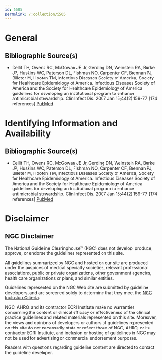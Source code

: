 ```yaml
---
id: 5505
permalink: /:collection/5505
---
```


# General

## Bibliographic Source(s)

- Dellit TH, Owens RC, McGowan JE Jr, Gerding DN, Weinstein RA, Burke JP, Huskins WC, Paterson DL, Fishman NO, Carpenter CF, Brennan PJ, Billeter M, Hooton TM, Infectious Diseases Society of America, Society for Healthcare Epidemiology of America. Infectious Diseases Society of America and the Society for Healthcare Epidemiology of America guidelines for developing an institutional program to enhance antimicrobial stewardship. Clin Infect Dis. 2007 Jan 15;44(2):159-77. [174 references] [ PubMed ](http://www.ncbi.nlm.nih.gov/entrez/query.fcgi?cmd=Retrieve&db=pubmed&dopt=Abstract&list_uids=17173212)

# Identifying Information and Availability

## Bibliographic Source(s)

- Dellit TH, Owens RC, McGowan JE Jr, Gerding DN, Weinstein RA, Burke JP, Huskins WC, Paterson DL, Fishman NO, Carpenter CF, Brennan PJ, Billeter M, Hooton TM, Infectious Diseases Society of America, Society for Healthcare Epidemiology of America. Infectious Diseases Society of America and the Society for Healthcare Epidemiology of America guidelines for developing an institutional program to enhance antimicrobial stewardship. Clin Infect Dis. 2007 Jan 15;44(2):159-77. [174 references] [ PubMed ](http://www.ncbi.nlm.nih.gov/entrez/query.fcgi?cmd=Retrieve&db=pubmed&dopt=Abstract&list_uids=17173212)

# Disclaimer

## NGC Disclaimer

The National Guideline Clearinghouse™ (NGC) does not develop, produce, approve, or endorse the guidelines represented on this site.

All guidelines summarized by NGC and hosted on our site are produced under the auspices of medical specialty societies, relevant professional associations, public or private organizations, other government agencies, health care organizations or plans, and similar entities.

Guidelines represented on the NGC Web site are submitted by guideline developers, and are screened solely to determine that they meet the [NGC Inclusion Criteria](/help-and-about/summaries/inclusion-criteria).

NGC, AHRQ, and its contractor ECRI Institute make no warranties concerning the content or clinical efficacy or effectiveness of the clinical practice guidelines and related materials represented on this site. Moreover, the views and opinions of developers or authors of guidelines represented on this site do not necessarily state or reflect those of NGC, AHRQ, or its contractor ECRI Institute, and inclusion or hosting of guidelines in NGC may not be used for advertising or commercial endorsement purposes.

Readers with questions regarding guideline content are directed to contact the guideline developer.

